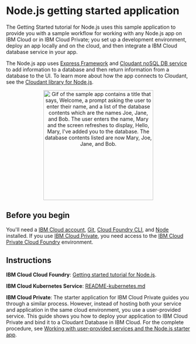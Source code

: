 
# Node.js getting started application
The Getting Started tutorial for Node.js uses this sample application to provide you with a sample workflow for working with any Node.js app on IBM Cloud or in IBM Cloud Private; you set up a development environment, deploy an app locally and on the cloud, and then integrate a IBM Cloud database service in your app.

The Node.js app uses [Express Framework](https://expressjs.com) and [Cloudant noSQL DB service](https://console.bluemix.net/catalog/services/cloudant-nosql-db) to add information to a database and then return information from a database to the UI. To learn more about how the app connects to Cloudant, see the [Cloudant library for Node.js](https://www.npmjs.com/package/cloudant).

<p align="center">
  <img src="https://raw.githubusercontent.com/IBM-Cloud/get-started-java/master/docs/GettingStarted.gif" width="300" alt="Gif of the sample app contains a title that says, Welcome, a prompt asking the user to enter their name, and a list of the database contents which are the names Joe, Jane, and Bob. The user enters the name, Mary and the screen refreshes to display, Hello, Mary, I've added you to the database. The database contents listed are now Mary, Joe, Jane, and Bob.">
</p>

## Before you begin

You'll need a [IBM Cloud account](https://console.ng.bluemix.net/registration/), [Git](https://git-scm.com/downloads), [Cloud Foundry CLI](https://github.com/cloudfoundry/cli#downloads), and [Node](https://nodejs.org/en/) installed. If you use [IBM Cloud Private](https://www.ibm.com/cloud-computing/products/ibm-cloud-private/), you need access to the [IBM Cloud Private Cloud Foundry](https://www.ibm.com/support/knowledgecenter/en/SSBS6K_2.1.0/cloud_foundry/overview.html) environment.

## Instructions

**IBM Cloud Cloud Foundry**: [Getting started tutorial for Node.js](https://console.bluemix.net/docs/runtimes/nodejs/getting-started.html).


**IBM Cloud Kubernetes Service**: [README-kubernetes.md](README-kubernetes.md)

**IBM Cloud Private**: The starter application for IBM Cloud Private guides you through a similar process. However, instead of hosting both your service and application in the same cloud environment, you use a user-provided service. This guide shows you how to deploy your application to IBM Cloud Private and bind it to a Cloudant Database in IBM Cloud. For the complete procedure, see [Working with user-provided services and the Node.js starter app](https://www.ibm.com/support/knowledgecenter/SSBS6K_2.1.0/cloud_foundry/buildpacks/buildpacks_using_nodejsapp.html).
